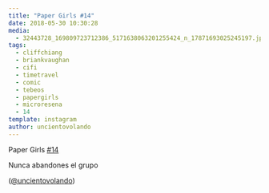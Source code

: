 ```yaml
---
title: "Paper Girls #14"
date: 2018-05-30 10:30:28
media: 
  - 32443728_169809723712386_5171638063201255424_n_17871693025245197.jpg
tags: 
  - cliffchiang
  - briankvaughan
  - cifi
  - timetravel
  - comic
  - tebeos
  - papergirls
  - microresena
  - 14
template: instagram
author: uncientovolando
---
```


Paper Girls [#14](/tags/14)

Nunca abandones el grupo

([@uncientovolando](https://instagram.com/uncientovolando))
